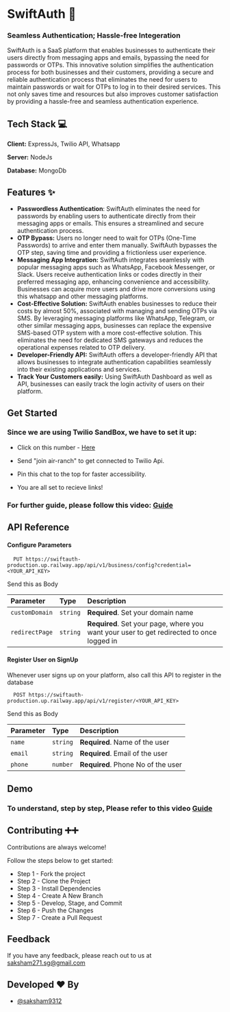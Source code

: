 

# SwiftAuth 🚀
### Seamless Authentication; Hassle-free Integeration

SwiftAuth is a SaaS platform that enables businesses to authenticate their users directly from messaging apps and emails, bypassing the need for passwords or OTPs. This innovative solution simplifies the authentication process for both businesses and their customers, providing a secure and reliable authentication process that eliminates the need for users to maintain passwords or wait for OTPs to log in to their desired services. This not only saves time and resources but also improves customer satisfaction by providing a hassle-free and seamless authentication experience. 



## Tech Stack 💻

**Client:** ExpressJs, Twilio API, Whatsapp

**Server:** NodeJs

**Database:** MongoDb




## Features ✨

* **Passwordless Authentication**: SwiftAuth eliminates the need for passwords by enabling users to authenticate directly from their messaging apps or emails. This ensures a streamlined and secure authentication process.
* **OTP Bypass:** Users no longer need to wait for OTPs (One-Time Passwords) to arrive and enter them manually. SwiftAuth bypasses the OTP step, saving time and providing a frictionless user experience.
* **Messaging App Integration:** SwiftAuth integrates seamlessly with popular messaging apps such as WhatsApp, Facebook Messenger, or Slack. Users receive authentication links or codes directly in their preferred messaging app, enhancing convenience and accessibility. Businesses can acquire more users and drive more conversions using this whatsapp and other messaging platforms.
* **Cost-Effective Solution:** SwiftAuth enables businesses to reduce their costs by almost 50%, associated with managing and sending OTPs via SMS. By leveraging messaging platforms like WhatsApp, Telegram, or other similar messaging apps, businesses can replace the expensive SMS-based OTP system with a more cost-effective solution. This eliminates the need for dedicated SMS gateways and reduces the operational expenses related to OTP delivery.
* **Developer-Friendly API:** SwiftAuth offers a developer-friendly API that allows businesses to integrate authentication capabilities seamlessly into their existing applications and services.
* **Track Your Customers easily:** Using SwiftAuth Dashboard as well as API, businesses can easily track the login activity of users on their platform.

## Get Started
### Since we are using Twilio SandBox, we have to set it up:
* Click on this number - [Here](https://wa.me/14155238886)

* Send "join air-ranch" to get connected to Twilio Api.

* Pin this chat to the top for faster accessibility.

* You are all set to recieve links!

### For further guide, please follow this video: [Guide](/assets/video/final.mp4)

    
## API Reference

#### Configure Parameters

```http
  PUT https://swiftauth-production.up.railway.app/api/v1/business/config?credential=<YOUR_API_KEY>
```
Send this as Body 

| Parameter | Type     | Description                |
| :-------- | :------- | :------------------------- |
| `customDomain` | `string` | **Required**. Set your domain name|
 `redirectPage` | `string` |**Required**. Set your page, where you want your user to get redirected to once logged in|

#### Register User on SignUp
Whenever user signs up on your platform, also call this API to register in the database

```http
  POST https://swiftauth-production.up.railway.app/api/v1/register/<YOUR_API_KEY>
```
Send this as Body 

| Parameter | Type     | Description                       |
| :-------- | :------- | :-------------------------------- |
| `name`      | `string` | **Required**. Name of the user |
| `email`      | `string` | **Required**. Email of the user |
| `phone`      | `number` | **Required**. Phone No of the user |




## Demo
### To understand, step by step, Please refer to this video [Guide](/assets/video/final.mp4)


## Contributing ➕➕

Contributions are always welcome!

Follow the steps below to get started:
* Step 1 - Fork the project
* Step 2 - Clone the Project
* Step 3 - Install Dependencies
* Step 4 - Create A New Branch
* Step 5 - Develop, Stage, and Commit
* Step 6 - Push the Changes
* Step 7 - Create a Pull Request


## Feedback

If you have any feedback, please reach out to us at saksham271.sg@gmail.com

## Developed ❤️ By

- [@saksham9312](https://github.com/saksham9312)


